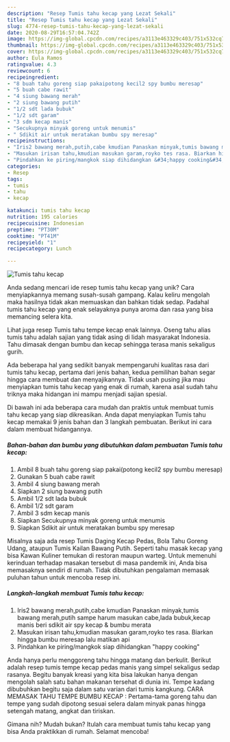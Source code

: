 ```yaml
---
description: "Resep Tumis tahu kecap yang Lezat Sekali"
title: "Resep Tumis tahu kecap yang Lezat Sekali"
slug: 4774-resep-tumis-tahu-kecap-yang-lezat-sekali
date: 2020-08-29T16:57:04.742Z
image: https://img-global.cpcdn.com/recipes/a3113e463329c403/751x532cq70/tumis-tahu-kecap-foto-resep-utama.jpg
thumbnail: https://img-global.cpcdn.com/recipes/a3113e463329c403/751x532cq70/tumis-tahu-kecap-foto-resep-utama.jpg
cover: https://img-global.cpcdn.com/recipes/a3113e463329c403/751x532cq70/tumis-tahu-kecap-foto-resep-utama.jpg
author: Eula Ramos
ratingvalue: 4.3
reviewcount: 6
recipeingredient:
- "8 buah tahu goreng siap pakaipotong kecil2 spy bumbu meresap"
- "5 buah cabe rawit"
- "4 siung bawang merah"
- "2 siung bawang putih"
- "1/2 sdt lada bubuk"
- "1/2 sdt garam"
- "3 sdm kecap manis"
- "Secukupnya minyak goreng untuk menumis"
- " Sdikit air untuk meratakan bumbu spy meresap"
recipeinstructions:
- "Iris2 bawang merah,putih,cabe kmudian Panaskan minyak,tumis bawang merah,putih sampe harum masukan cabe,lada bubuk,kecap manis beri sdikit air spy kecap &amp; bumbu merata"
- "Masukan irisan tahu,kmudian masukan garam,royko tes rasa. Biarkan hingga bumbu meresap lalu matikan api"
- "Pindahkan ke piring/mangkok siap dihidangkan &#34;happy cooking&#34;"
categories:
- Resep
tags:
- tumis
- tahu
- kecap

katakunci: tumis tahu kecap 
nutrition: 195 calories
recipecuisine: Indonesian
preptime: "PT30M"
cooktime: "PT41M"
recipeyield: "1"
recipecategory: Lunch

---
```



![Tumis tahu kecap](https://img-global.cpcdn.com/recipes/a3113e463329c403/751x532cq70/tumis-tahu-kecap-foto-resep-utama.jpg)

Anda sedang mencari ide resep tumis tahu kecap yang unik? Cara menyiapkannya memang susah-susah gampang. Kalau keliru mengolah maka hasilnya tidak akan memuaskan dan bahkan tidak sedap. Padahal tumis tahu kecap yang enak selayaknya punya aroma dan rasa yang bisa memancing selera kita.

Lihat juga resep Tumis tahu tempe kecap enak lainnya. Oseng tahu alias tumis tahu adalah sajian yang tidak asing di lidah masyarakat Indonesia. Tahu dimasak dengan bumbu dan kecap sehingga terasa manis sekaligus gurih.

Ada beberapa hal yang sedikit banyak mempengaruhi kualitas rasa dari tumis tahu kecap, pertama dari jenis bahan, kedua pemilihan bahan segar hingga cara membuat dan menyajikannya. Tidak usah pusing jika mau menyiapkan tumis tahu kecap yang enak di rumah, karena asal sudah tahu triknya maka hidangan ini mampu menjadi sajian spesial.


Di bawah ini ada beberapa cara mudah dan praktis untuk membuat tumis tahu kecap yang siap dikreasikan. Anda dapat menyiapkan Tumis tahu kecap memakai 9 jenis bahan dan 3 langkah pembuatan. Berikut ini cara dalam membuat hidangannya.

<!--inarticleads1-->

##### Bahan-bahan dan bumbu yang dibutuhkan dalam pembuatan Tumis tahu kecap:

1. Ambil 8 buah tahu goreng siap pakai(potong kecil2 spy bumbu meresap)
1. Gunakan 5 buah cabe rawit
1. Ambil 4 siung bawang merah
1. Siapkan 2 siung bawang putih
1. Ambil 1/2 sdt lada bubuk
1. Ambil 1/2 sdt garam
1. Ambil 3 sdm kecap manis
1. Siapkan Secukupnya minyak goreng untuk menumis
1. Siapkan  Sdikit air untuk meratakan bumbu spy meresap


Misalnya saja ada resep Tumis Daging Kecap Pedas, Bola Tahu Goreng Udang, ataupun Tumis Kailan Bawang Putih. Seperti tahu masak kecap yang bisa Kawan Kuliner temukan di restoran maupun warteg. Untuk memenuhi kerinduan terhadap masakan tersebut di masa pandemik ini, Anda bisa memasaknya sendiri di rumah. Tidak dibutuhkan pengalaman memasak puluhan tahun untuk mencoba resep ini. 

<!--inarticleads2-->

##### Langkah-langkah membuat Tumis tahu kecap:

1. Iris2 bawang merah,putih,cabe kmudian Panaskan minyak,tumis bawang merah,putih sampe harum masukan cabe,lada bubuk,kecap manis beri sdikit air spy kecap &amp; bumbu merata
1. Masukan irisan tahu,kmudian masukan garam,royko tes rasa. Biarkan hingga bumbu meresap lalu matikan api
1. Pindahkan ke piring/mangkok siap dihidangkan &#34;happy cooking&#34;


Anda hanya perlu menggoreng tahu hingga matang dan berkulit. Berikut adalah resep tumis tempe kecap pedas manis yang simpel sekaligus sedap rasanya. Begitu banyak kreasi yang kita bisa lakukan hanya dengan mengolah salah satu bahan makanan tersehat di dunia ini. Tempe kadang dibubuhkan begitu saja dalam satu varian dari tumis kangkung. CARA MEMASAK TAHU TEMPE BUMBU KECAP : Pertama-tama goreng tahu dan tempe yang sudah dipotong sesuai selera dalam minyak panas hingga setengah matang, angkat dan tiriskan. 

Gimana nih? Mudah bukan? Itulah cara membuat tumis tahu kecap yang bisa Anda praktikkan di rumah. Selamat mencoba!
